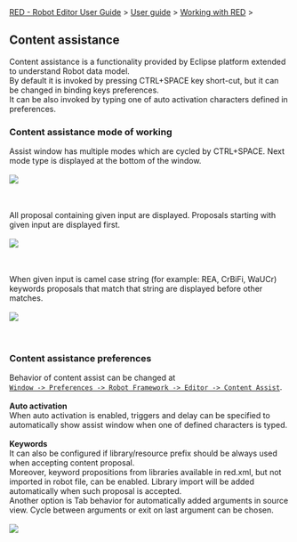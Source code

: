 <html>
<head>
<link href="PLUGINS_ROOT/org.robotframework.ide.eclipse.main.plugin.doc.user/help/style.css" rel="stylesheet" type="text/css"/>
</head>
<body>
<a href="RED/../../../../help/index.html">RED - Robot Editor User Guide</a> &gt; <a href="RED/../../../../help/user_guide/user_guide.html">User guide</a> &gt; <a href="RED/../../../../help/user_guide/working_with_RED.html">Working with RED</a> &gt; 
<h2>Content assistance</h2>
Content assistance is a functionality provided by Eclipse platform extended to understand Robot data model.<br/>
By default it is invoked by pressing CTRL+SPACE key short-cut, but it can be changed in binding keys preferences.<br/> 
It can be also invoked by typing one of auto activation characters defined in preferences.<br/>
<h3>Content assistance mode of working</h3>
Assist window has multiple modes which are cycled by CTRL+SPACE. Next mode type is displayed at the bottom of the window.
<br/><br/><img src="images/content-assist-modes.gif"/> <br/><br/><br/>

All proposal containing given input are displayed. Proposals starting with given input are displayed first.
<br/><br/><img src="images/content-assist-search.png"/> <br/><br/><br/>

When given input is camel case string (for example: REA, CrBiFi, WaUCr) keywords proposals that match that string are displayed before other matches.
<br/><br/><img src="images/content-assist-camel-case.png"/> <br/><br/><br/>
<h3>Content assistance preferences </h3>
Behavior of content assist can be changed at <code><a class="command" href="javascript:executeCommand('org.eclipse.ui.window.preferences(preferencePageId=org.robotframework.ide.eclipse.main.plugin.preferences.editor.assist)')">
Window -> Preferences -> Robot Framework -> Editor -> Content Assist</a></code>.<br/>
<br/><b>Auto activation</b><br/>
When auto activation is enabled, triggers and delay can be specified to automatically show assist window when one of defined characters is typed.<br/>
<br/><b>Keywords</b><br/>
It can also be configured if library/resource prefix should be always used when accepting content proposal.<br/>
Moreover, keyword propositions from libraries available in red.xml, but not imported in robot file, can be enabled. Library import will be added automatically when such proposal is accepted.<br/>
Another option is Tab behavior for automatically added arguments in source view. Cycle between arguments or exit on last argument can be chosen.
<br/><br/><img src="images/content-assist-pref.png"/> <br/><br/>
</body>
</html>